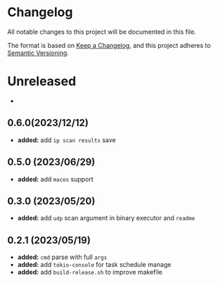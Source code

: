 # Changelog

All notable changes to this project will be documented in this file.

The format is based on [Keep a Changelog](https://keepachangelog.com/en/1.0.0/),
and this project adheres to [Semantic Versioning](https://semver.org/spec/v2.0.0.html).

# Unreleased

- 



## 0.6.0(2023/12/12)

- **added:** add `ip scan results` save 


## 0.5.0 (2023/06/29)

- **added:** add `macos` support

## 0.3.0 (2023/05/20)

- **added:** add `udp` scan argument in binary executor and `readme`


## 0.2.1 (2023/05/19)

- **added:** `cmd` parse with full `args`
- **added:** add `tokio-console` for task schedule manage 
- **added:** add `build-release.sh` to improve makefile 
